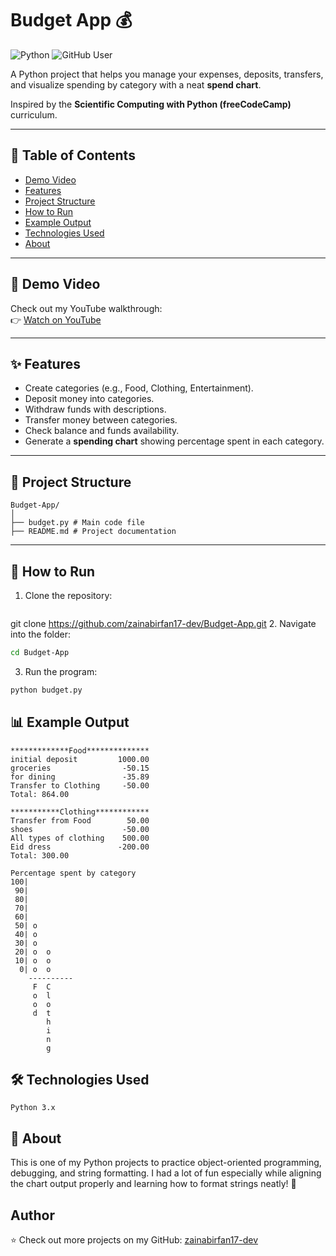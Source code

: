 # Budget App 💰

![Python](https://img.shields.io/badge/Python-3.x-blue?logo=python)
![GitHub User](https://img.shields.io/badge/GitHub-zainabirfan17--dev-black?logo=github)

A Python project that helps you manage your expenses, deposits, transfers, and visualize spending by category with a neat **spend chart**.  

Inspired by the **Scientific Computing with Python (freeCodeCamp)** curriculum.  

---

## 📑 Table of Contents
- [Demo Video](#-demo-video)
- [Features](#-features)
- [Project Structure](#-project-structure)
- [How to Run](#-how-to-run)
- [Example Output](#-example-output)
- [Technologies Used](#%EF%B8%8F-technologies-used)
- [About](#-about)

---

## 🎥 Demo Video
Check out my YouTube walkthrough:  
👉 [Watch on YouTube](https://youtu.be/n_lWeHNgZ94)

---

## ✨ Features
- Create categories (e.g., Food, Clothing, Entertainment).
- Deposit money into categories.
- Withdraw funds with descriptions.
- Transfer money between categories.
- Check balance and funds availability.
- Generate a **spending chart** showing percentage spent in each category.

---

## 📂 Project Structure
```
Budget-App/
│
├── budget.py # Main code file
├── README.md # Project documentation
```

---

## 🚀 How to Run
1. Clone the repository:
   ```bash
git clone https://github.com/zainabirfan17-dev/Budget-App.git
2. Navigate into the folder:
```bash
cd Budget-App
```

3. Run the program:
```bash
python budget.py
```
## 📊 Example Output
```
*************Food**************
initial deposit         1000.00
groceries                -50.15
for dining               -35.89
Transfer to Clothing     -50.00
Total: 864.00

***********Clothing************
Transfer from Food        50.00
shoes                    -50.00
All types of clothing    500.00
Eid dress               -200.00
Total: 300.00

Percentage spent by category
100|          
 90|          
 80|          
 70|          
 60|          
 50| o        
 40| o        
 30| o        
 20| o  o     
 10| o  o     
  0| o  o     
    ----------
     F  C     
     o  l     
     o  o     
     d  t     
        h     
        i     
        n     
        g     
```
## 🛠️ Technologies Used
```
Python 3.x
```
## 📌 About

This is one of my Python projects to practice object-oriented programming, debugging, and string formatting.
I had a lot of fun especially while aligning the chart output properly and learning how to format strings neatly! 🎉
## Author 
⭐ Check out more projects on my GitHub: [zainabirfan17-dev](https://github.com/zainabirfan17-dev)



